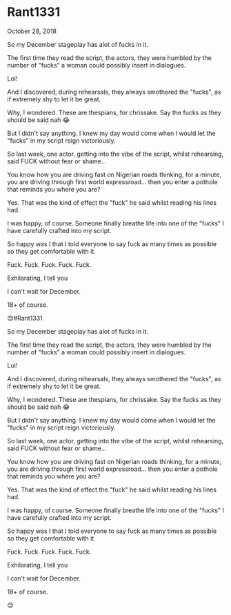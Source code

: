# Rant1331


October 28, 2018

So my December stageplay has alot of fucks in it.

The first time they read the script, the actors, they were humbled by the number of "fucks" a woman could possibly insert in dialogues.

Lol!

And I discovered, during rehearsals, they always smothered the "fucks", as if extremely shy to let it be great.

Why, I wondered. These are thespians, for chrissake. Say the fucks as they should be said nah 😂

But I didn't say anything. I knew my day would come when I would let the "fucks" in my script reign victoriously.

So last week, one actor, getting into the vibe of the script, whilst rehearsing, said FUCK without fear or shame...

You know how you are driving fast on Nigerian roads thinking, for a minute, you are driving through first world expressroad... then you enter a pothole that reminds you where you are?

Yes. That was the kind of effect the "fuck" he said whilst reading his lines had.

I was happy, of course. Someone finally breathe life into one of the "fucks" I have carefully crafted into my script.

So happy was I that I told everyone to say fuck as many times as possible so they get comfortable with it.

Fuck. Fuck. Fuck. Fuck. Fuck.

Exhilarating, I tell you 

I can't wait for December.

18+ of course.

😊#Rant1331

So my December stageplay has alot of fucks in it.

The first time they read the script, the actors, they were humbled by the number of "fucks" a woman could possibly insert in dialogues.

Lol!

And I discovered, during rehearsals, they always smothered the "fucks", as if extremely shy to let it be great.

Why, I wondered. These are thespians, for chrissake. Say the fucks as they should be said nah 😂

But I didn't say anything. I knew my day would come when I would let the "fucks" in my script reign victoriously.

So last week, one actor, getting into the vibe of the script, whilst rehearsing, said FUCK without fear or shame...

You know how you are driving fast on Nigerian roads thinking, for a minute, you are driving through first world expressroad... then you enter a pothole that reminds you where you are?

Yes. That was the kind of effect the "fuck" he said whilst reading his lines had.

I was happy, of course. Someone finally breathe life into one of the "fucks" I have carefully crafted into my script.

So happy was I that I told everyone to say fuck as many times as possible so they get comfortable with it.

Fuck. Fuck. Fuck. Fuck. Fuck.

Exhilarating, I tell you 

I can't wait for December.

18+ of course.

😊